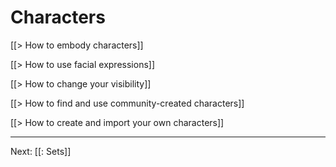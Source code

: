 # Characters

[[> How to embody characters]]

[[> How to use facial expressions]]

<!-- [[> How to use your Meta Avatar in Flipside Studio]] -->

[[> How to change your visibility]]

[[> How to find and use community-created characters]]

[[> How to create and import your own characters]]

---

Next: [[: Sets]]
